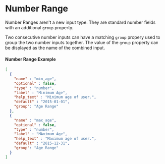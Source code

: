# Number Range

Number Ranges aren't a new input type. They are standard number fields with an additional `group` property.

Two consecutive number inputs can have a matching `group` propery used to group the two number inputs together.
The value of the `group` property can be displayed as the name of the combined input.

#### Number Range Example

```json
[
  {
    "name" : "min_age",
    "optional" : false,
    "type" : "number",
    "label" : "Minimum Age",
    "help_text" : "Minimum age of user.",
    "default" : "2015-01-01",
    "group": "Age Range"
  },
  {
    "name" : "max_age",
    "optional" : false,
    "type" : "number",
    "label" : "MAximum Age",
    "help_text" : "Maximum age of user.",
    "default" : "2015-12-31",
    "group": "Age Range"
  }
]
```
